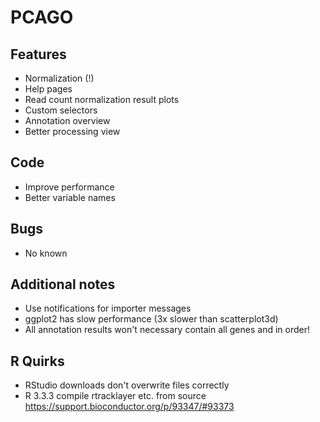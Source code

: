 # PCAGO

## Features

* Normalization (!)
* Help pages
* Read count normalization result plots
* Custom selectors
* Annotation overview
* Better processing view

## Code

* Improve performance
* Better variable names

## Bugs

* No known

## Additional notes

* Use notifications for importer messages
* ggplot2 has slow performance (3x slower than scatterplot3d)
* All annotation results won't necessary contain all genes and in order!

## R Quirks

* RStudio downloads don't overwrite files correctly
* R 3.3.3 compile rtracklayer etc. from source https://support.bioconductor.org/p/93347/#93373
